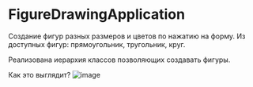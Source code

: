 # FigureDrawingApplication

Создание фигур разных размеров и цветов по нажатию на форму. 
Из доступных фигур: прямоугольник, тругольник, круг.

Реализована иерархия классов позволяющих создавать фигуры. 

Как это выглядит?
![image](https://github.com/Hetig/FigureDrawingApplication/assets/103520739/3924c5d2-9af7-4be7-b322-b52543506454)
